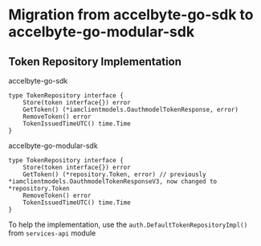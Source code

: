 # Migration from accelbyte-go-sdk to accelbyte-go-modular-sdk

## Token Repository Implementation

accelbyte-go-sdk

```
type TokenRepository interface {
	Store(token interface{}) error
	GetToken() (*iamclientmodels.OauthmodelTokenResponse, error)
	RemoveToken() error
	TokenIssuedTimeUTC() time.Time
}
```

accelbyte-go-modular-sdk

```
type TokenRepository interface {
	Store(token interface{}) error
	GetToken() (*repository.Token, error) // previously *iamclientmodels.OauthmodelTokenResponseV3, now changed to *repository.Token
	RemoveToken() error
	TokenIssuedTimeUTC() time.Time
}
```

To help the implementation, use the `auth.DefaultTokenRepositoryImpl()` from `services-api` module